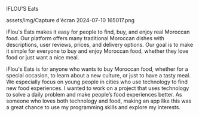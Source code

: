 IFLOU'S Eats 

assets/img/Capture d'écran 2024-07-10 165017.png

iFlou's Eats makes it easy for people to find, buy, and enjoy real Moroccan food. Our platform offers many traditional Moroccan dishes with descriptions, user reviews, prices, and delivery options. Our goal is to make it simple for everyone to buy and enjoy Moroccan food, whether they love food or just want a nice meal.

iFlou's Eats is for anyone who wants to buy Moroccan food, whether for a special occasion, to learn about a new culture, or just to have a tasty meal. We especially focus on young people in cities who use technology to find new food experiences. I wanted to work on a project that uses technology to solve a daily problem and make people’s food experiences better. As someone who loves both technology and food, making an app like this was a great chance to use my programming skills and explore my interests.
